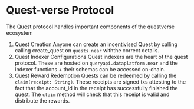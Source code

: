 # Quest-verse Protocol 

The Quest protocol handles important components of the questverse ecosystem 

1. Quest Creation
Anyone can create an incentivised Quest by calling calling create_quest on `quests.near` withthe correct details. 
2. Quest Indexer Configurations
Quest indexers are the heart of the quest protocol. These are hosted on `queryapi.dataplatform.near` and the indexer functions + their schemas can be accessed on-chain. 
3. Quest Reward Redemption
Quests can be redeemed by calling the `claim(receipt: String)`. These receipts are signed txs attesting to the fact that the account_id in the receipt has successfully finished the quest. The `claim` method will check that this receipt is valid and distribute the rewards. 
